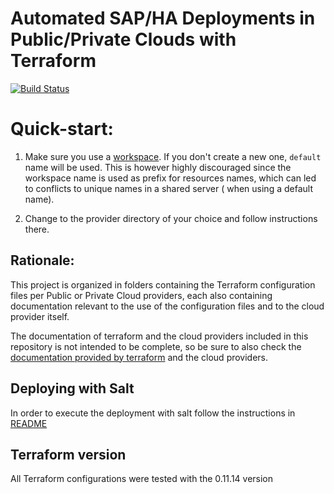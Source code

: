 # Automated SAP/HA Deployments in Public/Private Clouds with Terraform

[![Build Status](https://travis-ci.org/SUSE/ha-sap-terraform-deployments.svg?branch=master)](https://travis-ci.org/SUSE/ha-sap-terraform-deployments)

# Quick-start:

1) Make sure you use a [workspace](workspaces-workflow.md). 
   If you don't create a new one, `default` name will be used. This is however highly discouraged since the workspace name is used as prefix for resources names, which can led to conflicts to unique names in a shared server ( when using a default name).

2) Change to the provider directory of your choice and follow instructions there.

## Rationale:

This project is organized in folders containing the Terraform configuration files per Public or Private Cloud providers, each also containing documentation relevant to the use of the configuration files and to the cloud provider itself.

The documentation of terraform and the cloud providers included in this repository is not intended to be complete, so be sure to also check the [documentation provided by terraform](https://www.terraform.io/docs) and the cloud providers.


## Deploying with Salt

In order to execute the deployment with salt follow the instructions in [README](pillar_examples/README.md)

## Terraform version

All Terraform configurations were tested with the 0.11.14 version
